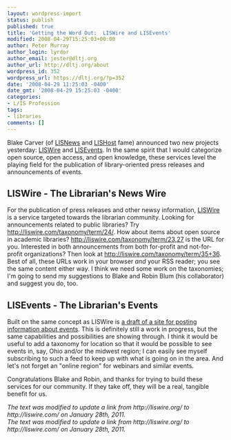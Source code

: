 ```yaml
---
layout: wordpress-import
status: publish
published: true
title: 'Getting the Word Out:  LISWire and LISEvents'
modified: 2008-04-29T15:25:03+00:00
author: Peter Murray
author_login: lyrdor
author_email: jester@dltj.org
author_url: http://dltj.org/about
wordpress_id: 352
wordpress_url: https://dltj.org/?p=352
date: '2008-04-29 11:25:03 -0400'
date_gmt: '2008-04-29 15:25:03 -0400'
categories:
- L/IS Profession
tags:
- libraries
comments: []
---
```

<p>Blake Carver (of <a href="http://lisnews.org/" title="LISNews | Librarian And Information Science News">LISNews</a> and <a href="http://lishost.com/" title="LISHost Librarian Web Hosting Library Web Hosting and Design">LISHost</a> fame) announced two new projects yesterday:  <a href="http://liswire.com/" title="LISWire - The Librarian&#039;s News Wire">LISWire</a> and <a href="http://lisevents.com/" title="LISEvents - The Librarian&#039;s Events">LISEvents</a>.  In the same spirit that I would categorize open source, open access, and open knowledge, these services level the playing field for the publication of library-oriented press releases and announcements of events.</p>
<h2>LISWire - The Librarian's News Wire</h2>
<p>For the publication of press releases and other newsy information, <a href="http://liswire.com/" title="LISWire - The Librarian&#039;s News Wire">LISWire</a> is a service targeted towards the librarian community.  Looking for announcements related to public libraries?  Try <a href="http://liswire.com/taxonomy/term/24/" title="Public Libraries | LISWire">http://liswire.com/taxonomy/term/24/</a>.  How about items about open source in academic libraries? <a href="http://liswire.com/taxonomy/term/23,27" title="Academic Libraries, Open Source | LISWire">http://liswire.com/taxonomy/term/23,27</a> is the URL for you.  Interested in both announcements from both for-profit and not-for-profit organizations?  Then look at <a href="http://liswire.com/taxonomy/term/35+36" title="For Profit, Non-Profit | LISWire">http://liswire.com/taxonomy/term/35+36</a>.  Best of all, these URLs work in your browser <em>and</em> your RSS reader; you see the same content either way.  I think we need some work on the taxonomies; I'm going to send my suggestions to Blake and Robin Blum (his collaborator) and suggest you do, too.</p>
<h2>LISEvents - The Librarian's Events</h2>
<p>Built on the same concept as LISWire is <a href="http://lisevents.com/" title="LISEvents - The Librarian&#039;s Events">a draft of a site for posting information about events</a>.  This is definitely still a work in progress, but the same capabilities and possibilities are showing through.  I think it would be useful to add a taxonomy for location so that it would be possible to see events in, say, Ohio and/or the midwest region; I can easily see myself subscribing to such a feed to keep up with what is going on in the area.  And let's not forget an "online region" for webinars and similar events.</p>
<p>Congratulations Blake and Robin, and thanks for trying to build these services for our community.  If they take off, they will be a real, tangible benefit for us.
<p style="padding:0;margin:0;font-style:italic;">The text was modified to update a link from http://liswire.org/ to http://liswire.com/ on January 28th, 2011.</p>
<p style="padding:0;margin:0;font-style:italic;">The text was modified to update a link from http://liswire.org/ to http://liswire.com/ on January 28th, 2011.</p>
